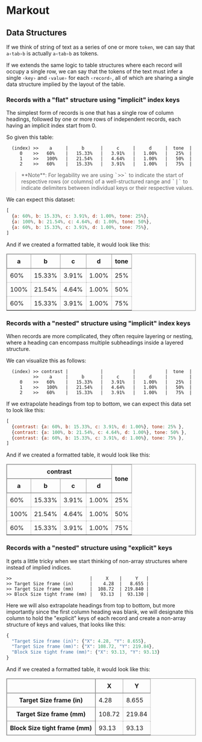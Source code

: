 ﻿# Markout

## Data Structures

If we think of string of text as a series of one or more <kbd>`token`</kbd>, we can say that `a‹tab›b` is actually <kbd>`a`</kbd><kbd>`‹tab›`</kbd><kbd>`b`</kbd> as tokens.

If we extends the same logic to table structures where each record will occupy a single row, we can say that the tokens of the text must infer a single `‹key›` and `‹value›` for each `‹record›`, all of which are sharing a single data structure implied by the layout of the table.

### Records with a "flat" structure using "implicit" index keys

The simplest form of records is one that has a single row of column headings, followed by one or more rows of independent records, each having an implicit index start from 0.

So given this table:

```text
  (index) >>    a     |     b      |     c     |     d     |  tone  |
     0    >>   60%    |   15.33%   |   3.91%   |   1.00%   |   25%  |
     1    >>   100%   |   21.54%   |   4.64%   |   1.00%   |   50%  |
     2    >>   60%    |   15.33%   |   3.91%   |   1.00%   |   75%  |
```

<blockquote>
**Note**: For legability we are using <kbd>`>>`</kbd> to indicate the start of respective rows (or columns) of a well-structured range and <kbd>`|`</kbd> to indicate delimiters between individual keys or their respective values.
</blockquote>

We can expect this dataset:

```javascript
[
  {a: 60%, b: 15.33%, c: 3.91%, d: 1.00%, tone: 25%},
  {a: 100%, b: 21.54%, c: 4.64%, d: 1.00%, tone: 50%},
  {a: 60%, b: 15.33%, c: 3.91%, d: 1.00%, tone: 75%},
]
```

And if we created a formatted table, it would look like this:

<table style="border: 1px solid var(--border-color); border-collapse: collapse; --cell-padding: 0.5em; --border-color: #999;">
<thead style="border: inherit; border-bottom-width: 2px;">
<tr style="border: inherit;">
  <th style="border: inherit; padding: var(--cell-padding)">a
  <th style="border: inherit; padding: var(--cell-padding)">b
  <th style="border: inherit; padding: var(--cell-padding)">c
  <th style="border: inherit; padding: var(--cell-padding)">d
  <th style="border: inherit; padding: var(--cell-padding)">tone
</tr>
</thead>
<tbody>
<tr style="border: 1px var(--border-color) dotted;">
  <td style="border: inherit; padding: var(--cell-padding)">60%
  <td style="border: inherit; padding: var(--cell-padding)">15.33%
  <td style="border: inherit; padding: var(--cell-padding)">3.91%
  <td style="border: inherit; padding: var(--cell-padding)">1.00%
  <td style="border: inherit; padding: var(--cell-padding)">25%
</tr>
<tr style="border: 1px var(--border-color) dotted;">
  <td style="border: inherit; padding: var(--cell-padding)">100%
  <td style="border: inherit; padding: var(--cell-padding)">21.54%
  <td style="border: inherit; padding: var(--cell-padding)">4.64%
  <td style="border: inherit; padding: var(--cell-padding)">1.00%
  <td style="border: inherit; padding: var(--cell-padding)">50%
</tr>
<tr style="border: 1px var(--border-color) dotted;">
  <td style="border: inherit; padding: var(--cell-padding)">60%
  <td style="border: inherit; padding: var(--cell-padding)">15.33%
  <td style="border: inherit; padding: var(--cell-padding)">3.91%
  <td style="border: inherit; padding: var(--cell-padding)">1.00%
  <td style="border: inherit; padding: var(--cell-padding)">75%
</tr>
</tbody>
</table>

### Records with a "nested" structure using "implicit" index keys

When records are more complicated, they often require layering or nesting, where a heading can encompass multiple subheadings inside a layered structure.

We can visualize this as follows:

```text
  (index) >> contrast |            |           |           |  tone  |
          >>    a     |     b      |     c     |     d     |        |
     0    >>   60%    |   15.33%   |   3.91%   |   1.00%   |   25%  |
     1    >>   100%   |   21.54%   |   4.64%   |   1.00%   |   50%  |
     2    >>   60%    |   15.33%   |   3.91%   |   1.00%   |   75%  |
```

If we extrapolate headings from top to bottom, we can expect this data set to look like this:

```javascript
[
  {contrast: {a: 60%, b: 15.33%, c: 3.91%, d: 1.00%}, tone: 25% },
  {contrast: {a: 100%, b: 21.54%, c: 4.64%, d: 1.00%}, tone: 50% },
  {contrast: {a: 60%, b: 15.33%, c: 3.91%, d: 1.00%}, tone: 75% },
]
```

And if we created a formatted table, it would look like this:

<table style="border: 1px solid var(--border-color); border-collapse: collapse; --cell-padding: 0.5em; --border-color: #999;">
<thead style="border: inherit; border-bottom-width: 2px;">
<tr style="border: inherit;">
  <th style="border: inherit; padding: var(--cell-padding)" colspan=4>contrast
  <th style="border: inherit; padding: var(--cell-padding)" rowspan=2>tone
</tr>
<tr style="border: inherit;">
  <th style="border: inherit; padding: var(--cell-padding)">a
  <th style="border: inherit; padding: var(--cell-padding)">b
  <th style="border: inherit; padding: var(--cell-padding)">c
  <th style="border: inherit; padding: var(--cell-padding)">d
</tr>
</thead>
<tbody>
<tr style="border: 1px var(--border-color) dotted;">
  <td style="border: inherit; padding: var(--cell-padding)">60%
  <td style="border: inherit; padding: var(--cell-padding)">15.33%
  <td style="border: inherit; padding: var(--cell-padding)">3.91%
  <td style="border: inherit; padding: var(--cell-padding)">1.00%
  <td style="border: inherit; padding: var(--cell-padding)">25%
</tr>
<tr style="border: 1px var(--border-color) dotted;">
  <td style="border: inherit; padding: var(--cell-padding)">100%
  <td style="border: inherit; padding: var(--cell-padding)">21.54%
  <td style="border: inherit; padding: var(--cell-padding)">4.64%
  <td style="border: inherit; padding: var(--cell-padding)">1.00%
  <td style="border: inherit; padding: var(--cell-padding)">50%
</tr>
<tr style="border: 1px var(--border-color) dotted;">
  <td style="border: inherit; padding: var(--cell-padding)">60%
  <td style="border: inherit; padding: var(--cell-padding)">15.33%
  <td style="border: inherit; padding: var(--cell-padding)">3.91%
  <td style="border: inherit; padding: var(--cell-padding)">1.00%
  <td style="border: inherit; padding: var(--cell-padding)">75%
</tr>
</tbody>
</table>

### Records with a "nested" structure using "explicit" keys

It gets a little tricky when we start thinking of non-array structures where instead of implied indices.

```text
>>                             |     X    |     Y   |
>> Target Size frame (in)      |    4.28  |   8.655 |
>> Target Size frame (mm)      |  108.72  | 219.840 |
>> Block Size tight frame (mm) |   93.13  |  93.130 |
```

Here we will also extrapolate headings from top to bottom, but more importantly since the first column heading was blank, we will designate this column to hold the "explicit" keys of each record and create a non-array structure of keys and values, that looks like this:

```javascript
{
  "Target Size frame (in)": {"X": 4.28, "Y": 8.655},
  "Target Size frame (mm)": {"X": 108.72, "Y": 219.84},
  "Block Size tight frame (mm)": {"X": 93.13, "Y": 93.13}
}
```

And if we created a formatted table, it would look like this:

<table style="border: 1px solid var(--border-color); border-collapse: collapse; --cell-padding: 0.5em; --border-color: #999;">
<thead style="border: inherit; border-bottom-width: 2px;">
<tr style="border: inherit;">
  <th style="border: inherit; border-right-width: 2px; padding: var(--cell-padding)">
  <th style="border: inherit; padding: var(--cell-padding)">X
  <th style="border: inherit; padding: var(--cell-padding)">Y
</tr>
</thead>
<tbody>
<tr style="border: 1px var(--border-color) dotted;">
  <th style="border: inherit; border-style: solid; border-right-width: 2px; padding: var(--cell-padding)">Target Size frame (in)
  <td style="border: inherit; padding: var(--cell-padding)">4.28
  <td style="border: inherit; padding: var(--cell-padding)">8.655
</tr>
<tr style="border: 1px var(--border-color) dotted;">
  <th style="border: inherit; border-style: solid; border-right-width: 2px; padding: var(--cell-padding)">Target Size frame (mm)
  <td style="border: inherit; padding: var(--cell-padding)">108.72
  <td style="border: inherit; padding: var(--cell-padding)">219.84
</tr>
<tr style="border: 1px var(--border-color) dotted;">
  <th style="border: inherit; border-style: solid; border-right-width: 2px; padding: var(--cell-padding)">Block Size tight frame (mm)
  <td style="border: inherit; padding: var(--cell-padding)">93.13
  <td style="border: inherit; padding: var(--cell-padding)">93.13
</tr>
</tbody>
</table>
